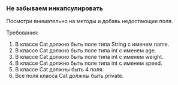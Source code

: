 
### Не забываем инкапсулировать

Посмотри внимательно на методы и добавь недостающие поля.


Требования:
1.	В классе Cat должно быть поле типа String с именем name.
2.	В классе Cat должно быть поле типа int с именем age.
3.	В классе Cat должно быть поле типа int с именем weight.
4.	В классе Cat должно быть поле типа int с именем speed.
5.	В классе Cat должны быть 4 поля.
6.	Все поля класса Cat должны быть private.


